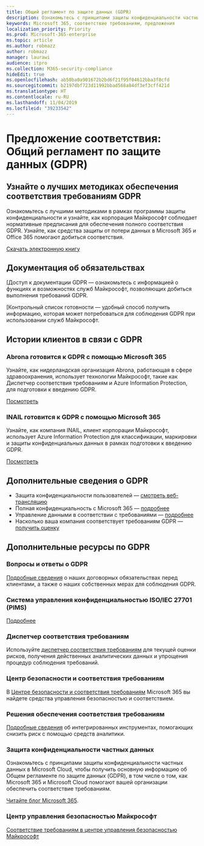 ```yaml
---
title: Общий регламент по защите данных (GDPR)
description: Ознакомьтесь с принципами защиты конфиденциальности частных данных в Microsoft Cloud, чтобы получить основную информацию об Общем регламенте по защите данных (GDPR), в том числе о том, как Microsoft 365 и Microsoft Cloud помогают вашей организации обеспечить соответствие требованиям.
keywords: Microsoft 365, соответствие требованиям, предложения
localization_priority: Priority
ms.prod: Microsoft-365-enterprise
ms.topic: article
ms.author: robmazz
author: robmazz
manager: laurawi
audience: itpro
ms.collection: M365-security-compliance
hideEdit: true
ms.openlocfilehash: ab50ba0a901672b2bd6f21f95f04612bba3f8cfd
ms.sourcegitcommit: b2197dbf723d11992bbad568a84df3ef3cff421d
ms.translationtype: HT
ms.contentlocale: ru-RU
ms.lasthandoff: 11/04/2019
ms.locfileid: "39233542"
---
```

# <a name="compliance-offering-general-data-protection-regulation-gdpr"></a>Предложение соответствия: Общий регламент по защите данных (GDPR)

## <a name="learn-about-gdpr-compliance-best-practices"></a>Узнайте о лучших методиках обеспечения соответствия требованиям GDPR

Ознакомьтесь с лучшими методиками в рамках программы защиты конфиденциальности и узнайте, как корпорация Майкрософт соблюдает нормативные предписания для обеспечения полного соответствия GDPR. Узнайте, как средства защиты от потери данных в Microsoft 365 и Office 365 помогают добиться соответствия.

[Скачать электронную книгу](https://go.microsoft.com/fwlink/p/?linkid=2048383)

## <a name="accountability-documentation"></a>Документация об обязательствах

[Доступ к документации GDPR — ознакомьтесь с информацией о функциях и возможностях служб Майкрософт, позволяющих добиться выполнения требований GDPR.

[Контрольный список готовности — удобный способ получить информацию, которая может потребоваться для соблюдения GDPR при использовании служб Майкрософт.

## <a name="gdpr-customer-stories"></a>Истории клиентов в связи с GDPR

### <a name="abrona-prepares-for-gdpr-with-microsoft-365"></a>Abrona готовится к GDPR с помощью Microsoft 365

Узнайте, как нидерландская организация Abrona, работающая в сфере здравоохранения, использует технологии Майкрософт, такие как Диспетчер соответствия требованиям и Azure Information Protection, для подготовки к введению GDPR.

[Посмотреть](https://go.microsoft.com/fwlink/p/?linkid=2048705)

### <a name="inail-prepares-for-gdpr-with-microsoft-365"></a>INAIL готовится к GDPR с помощью Microsoft 365

Узнайте, как компания INAIL, клиент корпорации Майкрософт, использует Azure Information Protection для классификации, маркировки и защиты конфиденциальных данных в рамках подготовки к введению GDPR.

[Посмотреть](https://go.microsoft.com/fwlink/p/?linkid=2048894)

## <a name="more-information-on-gdpr"></a>Дополнительные сведения о GDPR

- Защита конфиденциальности пользователей — [смотреть веб-трансляцию](https://go.microsoft.com/fwlink/p/?linkid=2048711)
- Полная конфиденциальность с Microsoft 365 — [подробнее](https://go.microsoft.com/fwlink/p/?linkid=2048712)
- Управление данными в соответствии с требованиями — [подробнее](https://go.microsoft.com/fwlink/p/?linkid=2052751)
- Насколько ваша компания соответствует требованиям GDPR — [получить оценку](https://go.microsoft.com/fwlink/?linkid=2048712)

## <a name="additional-gdpr-resources"></a>Дополнительные ресурсы по GDPR

### <a name="gdpr-faq"></a>Вопросы и ответы о GDPR

[Подробные сведения](https://www.microsoft.com/trust-center/privacy/gdpr-faqs) о наших договорных обязательствах перед клиентами, а также о наших собственных мерах для соблюдения GDPR.

### <a name="isoiec-27701-privacy-information-management-system-pims"></a>Система управления конфиденциальностью ISO/IEC 27701 (PIMS)

[Подробнее](offering-iso-27701.md)

### <a name="compliance-manager"></a>Диспетчер соответствия требованиям

Используйте [диспетчер соответствия требованиям](https://go.microsoft.com/fwlink/p/?linkid=2048390) для текущей оценки рисков, получения действенных аналитических данных и упрощения процедур соблюдения требований.

### <a name="security-and-compliance-center"></a>Центр безопасности и соответствия требованиям

В [Центре безопасности и соответствия требованиям](https://docs.microsoft.com/microsoft-365/security/office-365-security/microsoft-security-and-compliance) Microsoft 365 вы найдете средства управления безопасностью и соответствием.

### <a name="discover-compliance-solutions"></a>Решения обеспечения соответствия требованиям

[Подробные сведения](https://products.office.com/business/security-and-compliance/compliance-solutions) об интегрированных инструментах, помогающих снизить риск с помощью средств аналитики.

### <a name="safeguard-individual-privacy"></a>Защита конфиденциальности частных данных

Ознакомьтесь с принципами защиты конфиденциальности частных данных в Microsoft Cloud, чтобы получить основную информацию об Общем регламенте по защите данных (GDPR), в том числе о том, как Microsoft 365 и Microsoft Cloud помогают вашей организации обеспечить соответствие требованиям.

[Читайте блог Microsoft 365](https://go.microsoft.com/fwlink/p/?linkid=2048733).

### <a name="microsoft-trust-center"></a>Центр управления безопасностью Майкрософт

[Соответствие требованиям в центре управления безопасностью Майкрософт](https://www.microsoft.com/trust-center/compliance/compliance-overview)
